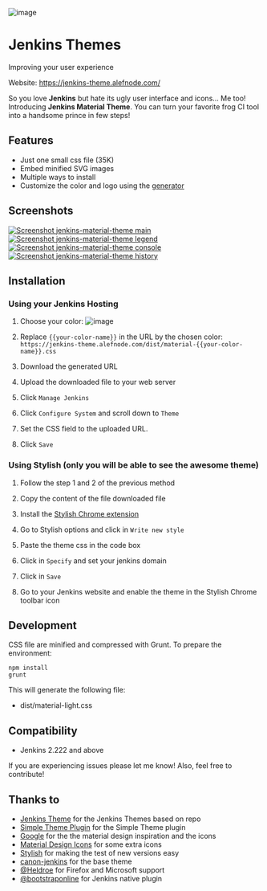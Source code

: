 ![image](https://jenkins-themes.alefnode.com/images/jenkins-new-design-theme-logo.jpg)
# Jenkins Themes
Improving your user experience


Website: https://jenkins-theme.alefnode.com/

So you love **Jenkins** but hate its ugly user interface and icons... Me too! Introducing **Jenkins Material Theme**.
You can turn your favorite frog CI tool into a handsome prince in few steps!   

## Features
* Just one small css file (35K)
* Embed minified SVG images
* Multiple ways to install
* Customize the color and logo using the [generator][generator]

## Screenshots
[![Screenshot jenkins-material-theme main](https://jenkins-theme.alefnode.com/images/screenshot-jenkins-theme-material-main.png)](https://jenkins-theme.alefnode.com/images/screenshot-jenkins-theme-material-main-large.png)      [![Screenshot jenkins-material-theme legend](https://jenkins-theme.alefnode.com/images/screenshot-jenkins-theme-material-legend.png)](https://jenkins-theme.alefnode.com/images/screenshot-jenkins-theme-material-legend-large.png) [![Screenshot jenkins-material-theme console](https://jenkins-theme.alefnode.com/images/screenshot-jenkins-theme-material-console.png)](https://jenkins-theme.alefnode.com/images/screenshot-jenkins-theme-material-console-large.png)
[![Screenshot jenkins-material-theme history](https://jenkins-theme.alefnode.com/images/screenshot-jenkins-theme-material-history.png)](https://jenkins-theme.alefnode.com/images/screenshot-jenkins-theme-material-history-large.png)


## Installation

### Using your Jenkins Hosting
1. Choose your color:
![image](https://jenkins-theme.alefnode.com/images/pallete.png)

2. Replace `{{your-color-name}}` in the URL by the chosen color: `https://jenkins-theme.alefnode.com/dist/material-{{your-color-name}}.css`

3. Download the generated URL

4. Upload the downloaded file to your web server

4. Click `Manage Jenkins`

5. Click `Configure System` and scroll down to `Theme`

6. Set the CSS field to the uploaded URL.

7. Click `Save`


### Using Stylish (only you will be able to see the awesome theme)

1. Follow the step 1 and 2 of the previous method

1. Copy the content of the file downloaded file

1. Install the [Stylish Chrome extension][stylish]

1. Go to Stylish options and click in `Write new style`

1. Paste the theme css in the code box

1. Click in `Specify` and set your jenkins domain

1. Click in `Save`

1. Go to your Jenkins website and enable the theme in the Stylish Chrome toolbar icon


## Development

CSS file are minified and compressed with Grunt. To prepare the environment:

```
npm install
grunt
```

This will generate the following file:
- dist/material-light.css

## Compatibility
- Jenkins 2.222 and above


If you are experiencing issues please let me know! Also, feel free to contribute!

## Thanks to
- [Jenkins Theme][afonsof-repo] for the Jenkins Themes based on repo
- [Simple Theme Plugin][simple] for the Simple Theme plugin
- [Google][google] for the the material design inspiration and the icons
- [Material Design Icons][material-design-icons] for some extra icons
- [Stylish][stylish] for making the test of new versions easy
- [canon-jenkins][canon-jenkins] for the base theme
- [@Heldroe][heldroe] for Firefox and Microsoft support
- [@bootstraponline][bootstraponline] for Jenkins native plugin

[afonsof-repo]: https://github.com/afonsof/jenkins-material-theme
[simple]: https://wiki.jenkins-ci.org/display/JENKINS/Simple+Theme+Plugin
[google]: https://www.google.com/design/spec/material-design/introduction.html
[material-design-icons]: https://materialdesignicons.com/
[stylish]: https://chrome.google.com/webstore/detail/stylish/fjnbnpbmkenffdnngjfgmeleoegfcffe
[canon-jenkins]: https://github.com/rackerlabs/canon-jenkins
[heldroe]: https://github.com/Heldroe
[generator]: http://afonsof.com/jenkins-material-theme
[bootstraponline]: https://github.com/bootstraponline
